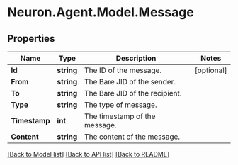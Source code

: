 # Neuron.Agent.Model.Message

## Properties

Name | Type | Description | Notes
------------ | ------------- | ------------- | -------------
**Id** | **string** | The ID of the message. | [optional] 
**From** | **string** | The Bare JID of the sender. | 
**To** | **string** | The Bare JID of the recipient. | 
**Type** | **string** | The type of message. | 
**Timestamp** | **int** | The timestamp of the message. | 
**Content** | **string** | The content of the message. | 

[[Back to Model list]](../README.md#documentation-for-models) [[Back to API list]](../README.md#documentation-for-api-endpoints) [[Back to README]](../README.md)

